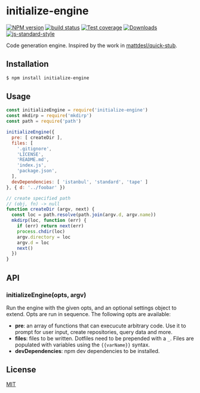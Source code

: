 # initialize-engine
[![NPM version][npm-image]][npm-url]
[![build status][travis-image]][travis-url]
[![Test coverage][codecov-image]][codecov-url]
[![Downloads][downloads-image]][downloads-url]
[![js-standard-style][standard-image]][standard-url]

Code generation engine. Inspired by the work in
[mattdesl/quick-stub](https://github.com/mattdesl/quick-stub).

## Installation
```sh
$ npm install initialize-engine
```

## Usage
```js
const initializeEngine = require('initialize-engine')
const mkdirp = require('mkdirp')
const path = require('path')

initializeEngine({
  pre: [ createDir ],
  files: [
    '.gitignore',
    'LICENSE',
    'README.md',
    'index.js',
    'package.json',
  ],
  devDependencies: [ 'istanbul', 'standard', 'tape' ]
}, { d: '../foobar' })

// create specified path
// (obj, fn) -> null
function createDir (argv, next) {
  const loc = path.resolve(path.join(argv.d, argv.name))
  mkdirp(loc, function (err) {
    if (err) return next(err)
    process.chdir(loc)
    argv.directory = loc
    argv.d = loc
    next()
  })
}
```

## API
### initializeEngine(opts, argv)
Run the engine with the given opts, and an optional settings object to extend.
Opts are run in sequence. The following opts are available:
- __pre__: an array of functions that can execucute arbitrary code. Use it to
  prompt for user input, create repositories, query data and more.
- __files__: files to be written. Dotfiles need to be prepended with a `_`.
  Files are populated with variables using the `{{varName}}` syntax.
- __devDependencies__: npm dev dependencies to be installed.

## License
[MIT](https://tldrlegal.com/license/mit-license)

[npm-image]: https://img.shields.io/npm/v/initialize-engine.svg?style=flat-square
[npm-url]: https://npmjs.org/package/initialize-engine
[travis-image]: https://img.shields.io/travis/yoshuawuyts/initialize-engine/master.svg?style=flat-square
[travis-url]: https://travis-ci.org/yoshuawuyts/initialize-engine
[codecov-image]: https://img.shields.io/codecov/c/github/yoshuawuyts/initialize-engine/master.svg?style=flat-square
[codecov-url]: https://codecov.io/github/yoshuawuyts/initialize-engine
[downloads-image]: http://img.shields.io/npm/dm/initialize-engine.svg?style=flat-square
[downloads-url]: https://npmjs.org/package/initialize-engine
[standard-image]: https://img.shields.io/badge/code%20style-standard-brightgreen.svg?style=flat-square
[standard-url]: https://github.com/feross/standard
